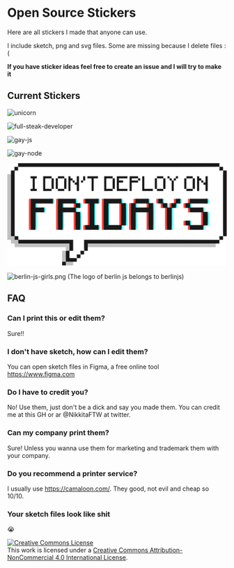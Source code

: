 # Open Source Stickers

Here are all stickers I made that anyone can use.

I include sketch, png and svg files.
Some are missing because I delete files :(

**If you have sticker ideas feel free to create an issue and I will try to make it**

## Current Stickers

![unicorn](./stickers/deconstructing-unicorn/unicorn.png)

![full-steak-developer](./stickers/full-steak-developer/full-steak-developer.png)

![gay-js](./stickers/gay-js/gayjs.png)

![gay-node](./stickers/gay-node/gay-node.png)

![i-dont-deploy-on-fridays.png sticker made by @siwalikm](./stickers/no-deploy-friday/iddof.png)

![berlin-js-girls.png](./stickers/berlin-js-girls/berlin-js-girls.png)
(The logo of berlin js belongs to berlinjs)

## FAQ

### Can I print this or edit them?

Sure!!

### I don't have sketch, how can I edit them?

You can open sketch files in Figma, a free online tool
https://www.figma.com

### Do I have to credit you?

No! Use them, just don't be a dick and say you made them. You can credit me at this GH or ar @NikkitaFTW at twitter.

### Can my company print them?

Sure! Unless you wanna use them for marketing and trademark them with your company.

### Do you recommend a printer service?

I usually use https://camaloon.com/. They good, not evil and cheap so 10/10.

### Your sketch files look like shit

😭

<a rel="license" href="http://creativecommons.org/licenses/by-nc/4.0/"><img alt="Creative Commons License" style="border-width:0" src="https://i.creativecommons.org/l/by-nc/4.0/80x15.png" /></a><br />This work is licensed under a <a rel="license" href="http://creativecommons.org/licenses/by-nc/4.0/">Creative Commons Attribution-NonCommercial 4.0 International License</a>.
